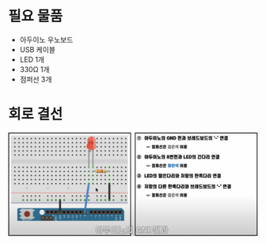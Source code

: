 # 필요 물품
- 아두이노 우노보드
- USB 케이블
- LED 1개
- 330Ω 1개
- 점퍼선 3개

# 회로 결선
<img src="./circuit.png" alt="회로결선">